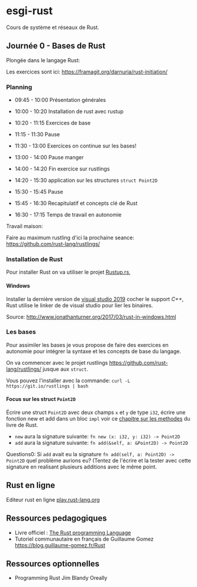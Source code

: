 # esgi-rust

Cours de système et réseaux de Rust.

## Journée 0 - Bases de Rust

Plongée dans le langage Rust:

Les exercices sont ici: https://framagit.org/darnuria/rust-initiation/


### Planning

- 09:45 - 10:00 Présentation générales
- 10:00 - 10:20 Installation de rust avec rustup
- 10:20 - 11:15 Exercices de base
- 11:15 - 11:30 Pause
- 11:30 - 13:00 Exercices on continue sur les bases!

- 13:00 - 14:00 Pause manger

- 14:00 - 14:20 Fin exercice sur rustlings
- 14:20 - 15:30 application sur les structures `struct Point2D`
- 15:30 - 15:45 Pause
- 15:45 - 16:30 Recapitulatif et concepts clé de Rust
- 16:30 - 17:15 Temps de travail en autonomie

Travail maison:

Faire au maximum rustling d'ici la prochaine seance: https://github.com/rust-lang/rustlings/

### Installation de Rust

Pour installer Rust on va utiliser le projet [Rustup.rs](https://rustup.rs/),

#### Windows

Installer la dernière version de [visual studio 2019](https://visualstudio.microsoft.com/downloads/)
cocher le support *C++*, Rust utilise le linker de de visual studio pour lier
les binaires.

Source: http://www.jonathanturner.org/2017/03/rust-in-windows.html

### Les bases

Pour assimiler les bases je vous propose de faire des exercices en autonomie pour intégrer la syntaxe
et les concepts de base du langage.

On va commencer avec le projet rustlings <https://github.com/rust-lang/rustlings/> jusque
aux `struct`.

Vous pouvez l'installer avec la commande: `curl -L https://git.io/rustlings | bash`

#### Focus sur les struct `Point2D`

Écrire une struct `Point2D` avec deux champs `x` et `y` de type `i32`,
écrire une fonction new et add dans un bloc `impl` voir ce [chapitre sur les methodes](https://doc.rust-lang.org/book/ch05-03-method-syntax.html) du livre de Rust.

- `new` aura la signature suivante: `fn new (x: i32, y: i32) -> Point2D`
- `add` aura la signature suivante: `fn add(&self, a: &Point2D) -> Point2D`

Questions0: Si `add` avait eu la signature `fn add(self, a: Point2D) -> Point2D` quel
problème aurions eu? (Tentez de l'écrire et la tester avec cette signature en
realisant plusieurs additions avec le même point.



## Rust en ligne

Editeur rust en ligne [play.rust-lang.org](https://play.rust-lang.org/)

## Ressources pedagogiques

- Livre officiel : [The Rust programming Language](https://doc.rust-lang.org/book/)
- Tutoriel communautaire en français de Guillaume Gomez https://blog.guillaume-gomez.fr/Rust

## Ressources optionnelles

- Programming Rust Jim Blandy Oreally
